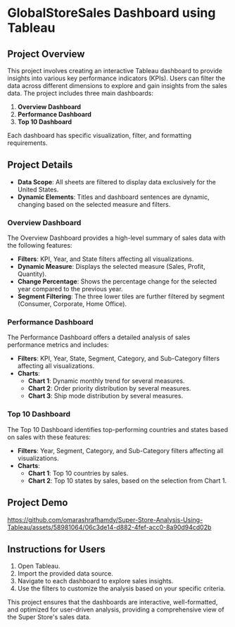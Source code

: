 # GlobalStoreSales Dashboard using Tableau

## Project Overview
This project involves creating an interactive Tableau dashboard to provide insights into various key performance indicators (KPIs). Users can filter the data across different dimensions to explore and gain insights from the sales data. The project includes three main dashboards:

1. **Overview Dashboard**
2. **Performance Dashboard**
3. **Top 10 Dashboard**

Each dashboard has specific visualization, filter, and formatting requirements.

## Project Details
- **Data Scope**: All sheets are filtered to display data exclusively for the United States.
- **Dynamic Elements**: Titles and dashboard sentences are dynamic, changing based on the selected measure and filters.

### Overview Dashboard
The Overview Dashboard provides a high-level summary of sales data with the following features:
- **Filters**: KPI, Year, and State filters affecting all visualizations.
- **Dynamic Measure**: Displays the selected measure (Sales, Profit, Quantity).
- **Change Percentage**: Shows the percentage change for the selected year compared to the previous year.
- **Segment Filtering**: The three lower tiles are further filtered by segment (Consumer, Corporate, Home Office).

### Performance Dashboard
The Performance Dashboard offers a detailed analysis of sales performance metrics and includes:
- **Filters**: KPI, Year, State, Segment, Category, and Sub-Category filters affecting all visualizations.
- **Charts**:
  - **Chart 1**: Dynamic monthly trend for several measures.
  - **Chart 2**: Order priority distribution by several measures.
  - **Chart 3**: Ship mode distribution by several measures.

### Top 10 Dashboard
The Top 10 Dashboard identifies top-performing countries and states based on sales with these features:
- **Filters**: Year, Segment, Category, and Sub-Category filters affecting all visualizations.
- **Charts**:
  - **Chart 1**: Top 10 countries by sales.
  - **Chart 2**: Top 10 states by sales, based on the selection from Chart 1.

## Project Demo

https://github.com/omarashrafhamdy/Super-Store-Analysis-Using-Tableau/assets/58981064/06c3de14-d882-4fef-acc0-8a90d94cd02b

## Instructions for Users
1. Open Tableau.
2. Import the provided data source.
3. Navigate to each dashboard to explore sales insights.
4. Use the filters to customize the analysis based on your specific criteria.

This project ensures that the dashboards are interactive, well-formatted, and optimized for user-driven analysis, providing a comprehensive view of the Super Store's sales data.
